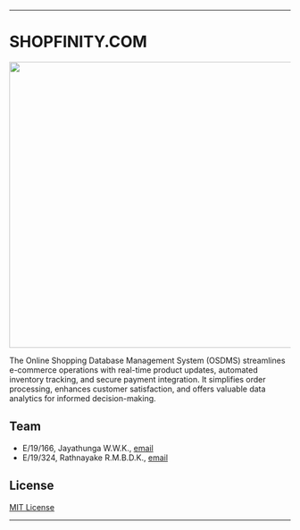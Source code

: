 ___
<h1>SHOPFINITY.COM</h1>
<img src="https://github.com/cepdnaclk/e19-co226-Online-Shopping-System/assets/111074993/d8023eb6-fee1-4211-aa43-2ea1d6e02ccb" width="512"/>

<p>The Online Shopping Database Management System (OSDMS) streamlines e-commerce operations with real-time product updates, automated inventory tracking, and secure payment integration. It simplifies order processing, enhances customer satisfaction, and offers valuable data analytics for informed decision-making.</p>

## Team
-  E/19/166, Jayathunga W.W.K., [email](mailto:e19166@eng.pdn.ac.lk)
-  E/19/324, Rathnayake R.M.B.D.K., [email](mailto:e19324@eng.pdn.ac.lk)

## License
[MIT License](LICENSE)
___


